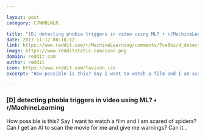 ```yaml
---

layout: post
category: C7WHBLNLR

title: "[D] detecting phobia triggers in video using ML? • r/MachineLearning"
date: 2017-11-12 08:18:12
link: https://www.reddit.com/r/MachineLearning/comments/7ce8oz/d_detecting_phobia_triggers_in_video_using_ml/
image: https://www.redditstatic.com/icon.png
domain: reddit.com
author: reddit
icon: https://www.reddit.com/favicon.ico
excerpt: "How possible is this? Say I want to watch a film and I am scared of spiders? Can I get an AI to scan the movie for me and give me warnings? Can it..."

---
```


### [D] detecting phobia triggers in video using ML? • r/MachineLearning

How possible is this? Say I want to watch a film and I am scared of spiders? Can I get an AI to scan the movie for me and give me warnings? Can it...